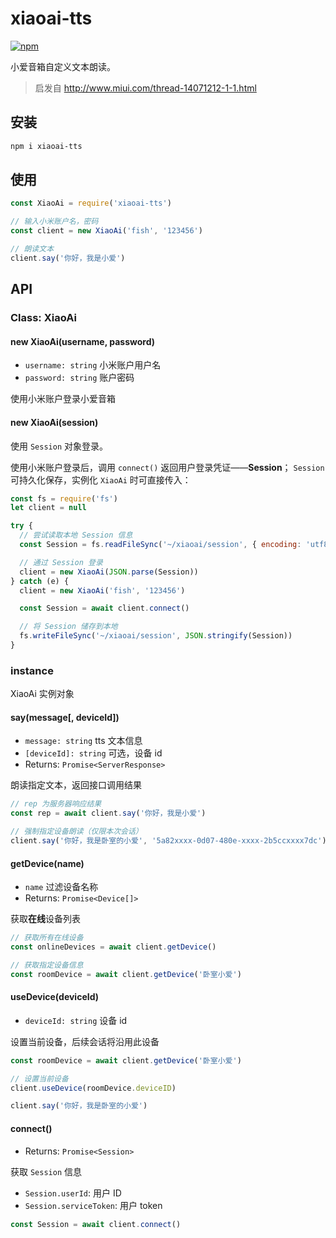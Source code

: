 # xiaoai-tts

[![npm](https://img.shields.io/npm/v/xiaoai-tts.svg)](https://www.npmjs.com/package/xiaoai-tts)

小爱音箱自定义文本朗读。

> 启发自 http://www.miui.com/thread-14071212-1-1.html

## 安装

```bash
npm i xiaoai-tts
```

## 使用

```javascript
const XiaoAi = require('xiaoai-tts')

// 输入小米账户名，密码
const client = new XiaoAi('fish', '123456')

// 朗读文本
client.say('你好，我是小爱')
```

## API

### Class: XiaoAi

#### new XiaoAi(username, password)

- `username: string` 小米账户用户名
- `password: string` 账户密码

使用小米账户登录小爱音箱

#### new XiaoAi(session)

使用 `Session` 对象登录。

使用小米账户登录后，调用 `connect()` 返回用户登录凭证——**Session**；
`Session` 可持久化保存，实例化 `XiaoAi` 时可直接传入：

```javascript
const fs = require('fs')
let client = null

try {
  // 尝试读取本地 Session 信息
  const Session = fs.readFileSync('~/xiaoai/session', { encoding: 'utf8' })

  // 通过 Session 登录
  client = new XiaoAi(JSON.parse(Session))
} catch (e) {
  client = new XiaoAi('fish', '123456')

  const Session = await client.connect()

  // 将 Session 储存到本地
  fs.writeFileSync('~/xiaoai/session', JSON.stringify(Session))
}
```

### instance

XiaoAi 实例对象

#### say(message[, deviceId])

- `message: string` tts 文本信息
- `[deviceId]: string` 可选，设备 id
- Returns: `Promise<ServerResponse>`

朗读指定文本，返回接口调用结果

```javascript
// rep 为服务器响应结果
const rep = await client.say('你好，我是小爱')

// 强制指定设备朗读（仅限本次会话）
client.say('你好，我是卧室的小爱', '5a82xxxx-0d07-480e-xxxx-2b5ccxxxx7dc')
```

#### getDevice(name)

- `name` 过滤设备名称
- Returns: `Promise<Device[]>`

获取**在线**设备列表

```javascript
// 获取所有在线设备
const onlineDevices = await client.getDevice()

// 获取指定设备信息
const roomDevice = await client.getDevice('卧室小爱')
```

#### useDevice(deviceId)

- `deviceId: string` 设备 id

设置当前设备，后续会话将沿用此设备

```javascript
const roomDevice = await client.getDevice('卧室小爱')

// 设置当前设备
client.useDevice(roomDevice.deviceID)

client.say('你好，我是卧室的小爱')
```

#### connect()

- Returns: `Promise<Session>`

获取 `Session` 信息

- `Session.userId`: 用户 ID
- `Session.serviceToken`: 用户 token

```javascript
const Session = await client.connect()
```
